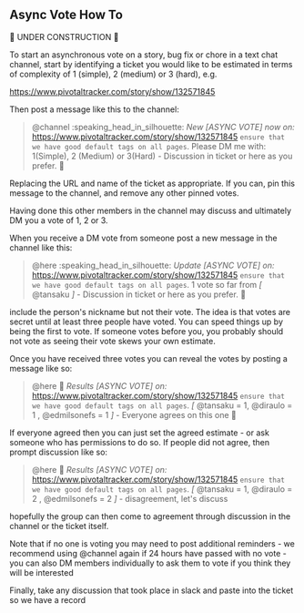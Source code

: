 Async Vote How To
-----------------

:construction: UNDER CONSTRUCTION :construction:

To start an asynchronous vote on a story, bug fix or chore in a text chat channel, start by identifying a ticket you would like to be estimated in terms of complexity of 1 (simple), 2 (medium) or 3 (hard), e.g. 

https://www.pivotaltracker.com/story/show/132571845

Then post a message like this to the channel:

> @channel :speaking_head_in_silhouette: _New *[ASYNC VOTE]* now on:_ https://www.pivotaltracker.com/story/show/132571845 `ensure that we have good default tags on all pages`. Please DM me with: 1(Simple), 2 (Medium) or 3(Hard) - Discussion in ticket or here as you prefer. :slightly_smiling_face:

Replacing the URL and name of the ticket as appropriate.  If you can, pin this message to the channel, and remove any other pinned votes.

Having done this other members in the channel may discuss and ultimately DM you a vote of 1, 2 or 3.

When you receive a DM vote from someone post a new message in the channel like this:

> @here :speaking_head_in_silhouette: _Update *[ASYNC VOTE]* on:_ https://www.pivotaltracker.com/story/show/132571845 `ensure that we have good default tags on all pages`. 1 vote so far from *[* @tansaku *]* - Discussion in ticket or here as you prefer. :slightly_smiling_face:

include the person's nickname but not their vote.   The idea is that votes are secret until at least three people have voted.  You can speed things up by being the first to vote.  If someone votes before you, you probably should not vote as seeing their vote skews your own estimate.

Once you have received three votes you can reveal the votes by posting a message like so:

> @here :memo: _Results *[ASYNC VOTE]* on:_ https://www.pivotaltracker.com/story/show/132571845 `ensure that we have good default tags on all pages`. *[* @tansaku = 1, @diraulo  = 1 , @edmilsonefs  = 1 *]* - Everyone agrees on this one :slightly_smiling_face:

If everyone agreed then you can just set the agreed estimate - or ask someone who has permissions to do so.  If people did not agree, then prompt discussion like so:

> @here :memo: _Results *[ASYNC VOTE]* on:_ https://www.pivotaltracker.com/story/show/132571845 `ensure that we have good default tags on all pages`. *[* @tansaku = 1, @diraulo  = 2 , @edmilsonefs  = 2 *]* - disagreement, let's discuss

hopefully the group can then come to agreement through discussion in the channel or the ticket itself.  

Note that if no one is voting you may need to post additional reminders - we recommend using @channel again if 24 hours have passed with no vote - you can also DM members individually to ask them to vote if you think they will be interested

Finally, take any discussion that took place in slack and paste into the ticket so we have a record

